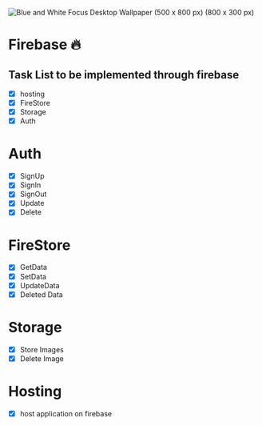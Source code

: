 ![Blue and White Focus Desktop Wallpaper (500 x 800 px) (800 x 300 px)](https://user-images.githubusercontent.com/76155456/154799110-503dfb77-fce0-4e91-bc04-67bb56aa7d24.png)


# Firebase 🔥

## Task List to be implemented through firebase

- [x] hosting
- [x] FireStore
- [x] Storage
- [x] Auth

<!--  -->

# Auth

- [x] SignUp
- [x] SignIn
- [x] SignOut
- [x] Update
- [x] Delete

# FireStore

- [x] GetData
- [x] SetData
- [x] UpdateData
- [x] Deleted Data

# Storage

- [x] Store Images
- [x] Delete Image

# Hosting

- [x] host application on firebase
